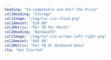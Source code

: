 ```yaml
---
heading: "S3-compatible and Half the Price"
col1Heading: "Storage"
col1Image: "/img/tar-ico-cloud.png"
col1Amount: "$10.00"
col1Metric: "Per TB Per Month"
col2Heading: "Bandwidth"
col2Image: "/img/tar-ico-arrows-left-right.png"
col2Amount: "$45.00"
col2Metric: "Per TB Of Outbound Data"
cta: "Get Started"
---
```

